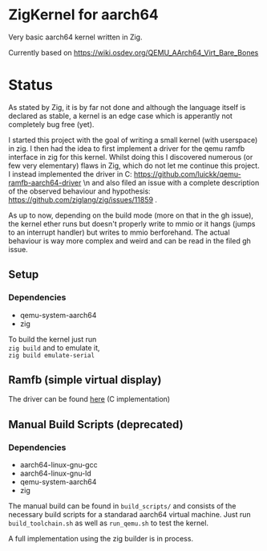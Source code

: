 # ZigKernel for aarch64
Very basic aarch64 kernel written in Zig.

Currently based on https://wiki.osdev.org/QEMU_AArch64_Virt_Bare_Bones

# Status

As stated by Zig, it is by far not done and although the language itself is declared as stable, a kernel is an edge case which is apperantly not completely bug free (yet).

I started this project with the goal of writing a small kernel (with userspace) in zig. I then had the idea to first implement a driver for the qemu ramfb interface in zig for this kernel.
Whilst doing this I discovered numerous (or few very elementary) flaws in Zig, which do not let me continue this project. 
I instead implemented the driver in C: https://github.com/luickk/qemu-ramfb-aarch64-driver \n and also filed an issue with a complete description of the observed behaviour and hypothesis: https://github.com/ziglang/zig/issues/11859 .

As up to now, depending on the build mode (more on that in the gh issue), the kernel ether runs but doesn't properly write to mmio or it hangs (jumps to an interrupt handler) but writes to mmio berforehand. The actual behaviour is way more complex and weird and can be read in the filed gh issue. 

## Setup

### Dependencies

- qemu-system-aarch64
- zig

To build the kernel just run </br>
`zig build` and to emulate it,</br>
`zig build emulate-serial`

## Ramfb (simple virtual display)

The driver can be found [here](https://github.com/luickk/qemu-ramfb-aarch64-driver) (C implementation)

## Manual Build Scripts (deprecated)

### Dependencies
- aarch64-linux-gnu-gcc
- aarch64-linux-gnu-ld
- qemu-system-aarch64
- zig

The manual build can be found in `build_scripts/` and consists of the necessary build scripts for a standarad aarch64 virtual machine. Just run `build_toolchain.sh` as well as `run_qemu.sh` to test the kernel.

A full implementation using the zig builder is in process.